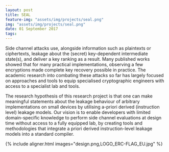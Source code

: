 ```yaml
---
layout: post
title: SEAL
feature-img: "assets/img/projects/seal.png"
img: "assets/img/projects/seal.png"
date: 01 September 2017
tags:
---
```


Side channel attacks use, alongside information such as plaintexts or ciphertexts, leakage about the (secret) key-dependent intermediate state(s), and deliver a  key ranking as a result. Many published works showed that for many practical implementations, observing a few encryptions made complete key recovery possible in practice. The academic research into combating these attacks so far has largely focused on approaches and tools to equip specialised cryptographic engineers with access to a specialist lab and tools.

The research hypothesis of this research project is that one can make meaningful statements about the leakage behaviour of arbitrary implementations on small devices by utilising a-priori derived (instruction level) leakage models. Our vision is to enable developers with limited domain-specific knowledge to perform side channel evaluations at design time without access to a fully equipped lab, by creating tools and methodologies that integrate a priori derived instruction-level leakage models into a standard compiler.

{% include aligner.html images="design.png,LOGO_ERC-FLAG_EU.jpg" %}
